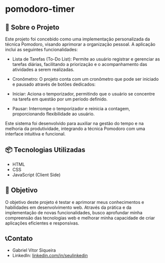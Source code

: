 # pomodoro-timer
## 🚀 Sobre o Projeto
Este projeto foi concebido como uma implementação personalizada da técnica Pomodoro, visando aprimorar a organização pessoal. A aplicação inclui as seguintes funcionalidades:

* Lista de Tarefas (To-Do List): Permite ao usuário registrar e gerenciar as tarefas diárias, facilitando a priorização e o acompanhamento das atividades a serem realizadas.

* Cronômetro: O projeto conta com um cronômetro que pode ser iniciado e pausado através de botões dedicados:

* Iniciar: Aciona o temporizador, permitindo que o usuário se concentre na tarefa em questão por um período definido.

* Pausar: Interrompe o temporizador e reinicia a contagem, proporcionando flexibilidade ao usuário.

Este sistema foi desenvolvido para auxiliar na gestão do tempo e na melhoria da produtividade, integrando a técnica Pomodoro com uma interface intuitiva e funcional.

## 📦 Tecnologias Utilizadas
* HTML
* CSS
* JavaScript (Client Side)

## 📌 Objetivo 
O objetivo deste projeto é testar e aprimorar meus conhecimentos e habilidades em desenvolvimento web. Através da prática e da implementação de novas funcionalidades, busco aprofundar minha compreensão das tecnologias web e melhorar minha capacidade de criar aplicações eficientes e responsivas.

## 📞Contato
* Gabriel Vitor Siqueira
* LinkedIn: [linkedin.com/in/seulinkedin](https://www.linkedin.com/in/gabriel-vitor-siqueira/)